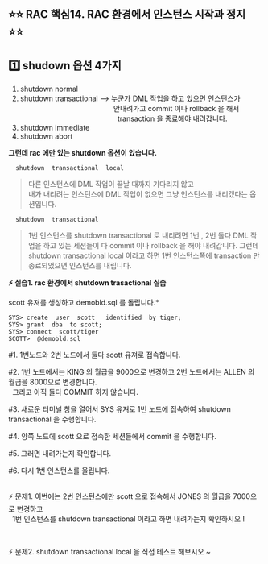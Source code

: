 
## ⭐⭐ RAC 핵심14. RAC 환경에서 인스턴스 시작과 정지  ⭐⭐

## **1️⃣ shudown 옵션 4가지**

  1. shutdown  normal
  2. shutdown  transactional  -->  누군가 DML 작업을 하고 있으면 인스턴스가   
                                                       &nbsp;&nbsp;&nbsp;&nbsp;&nbsp;&nbsp;&nbsp;&nbsp;&nbsp;&nbsp;&nbsp;&nbsp;&nbsp;&nbsp;&nbsp;&nbsp;&nbsp;&nbsp;&nbsp;&nbsp;&nbsp;&nbsp;&nbsp;&nbsp;&nbsp;&nbsp;&nbsp;&nbsp;&nbsp;&nbsp;&nbsp;&nbsp;&nbsp;&nbsp;&nbsp;&nbsp;&nbsp;&nbsp;&nbsp;&nbsp;&nbsp;&nbsp;&nbsp;&nbsp;&nbsp;&nbsp;   안내려가고 commit 이나 rollback 을 해서  
                                                        &nbsp;&nbsp;&nbsp;&nbsp;&nbsp;&nbsp;&nbsp;&nbsp;&nbsp;&nbsp;&nbsp;&nbsp;&nbsp;&nbsp;&nbsp;&nbsp;&nbsp;&nbsp;&nbsp;&nbsp;&nbsp;&nbsp;&nbsp;&nbsp;&nbsp;&nbsp;&nbsp;&nbsp;&nbsp;&nbsp;&nbsp;&nbsp;&nbsp;&nbsp;&nbsp;&nbsp;&nbsp;&nbsp;&nbsp;&nbsp;&nbsp;&nbsp;&nbsp;&nbsp;&nbsp;&nbsp;&nbsp;&nbsp; transaction 을 종료해야 내려갑니다.   
  3. shutdown  immediate
  4. shutdown  abort

 **그런데  rac 에만 있는 shutdown 옵션이 있습니다.**

      shutdown  transactional  local 

> 다른 인스턴스에 DML 작업이 끝날 때까지 기다리지 않고   
> 내가 내리려는 인스턴스에 DML 작업이 없으면 그냥
> 인스턴스를 내리겠다는 옵션입니다.


      shutdown  transactional 

  
> 1번 인스턴스를 shutdown transactional 로 내리려면 1번 , 2번 둘다    DML 작업을
> 하고 있는 세션들이 다 commit 이나 rollback 을 해야   내려갑니다.  그런데 shutdown
> transactional local 이라고 하면   1번 인스턴스쪽에 transaction 만 종료되었으면 인스턴스를
> 내립니다.

  
  **⚡ 실습1. rac 환경에서 shutdown trasactional 실습** 

scott 유져를 생성하고 demobld.sql 를 돌립니다.*

    SYS> create  user  scott   identified  by tiger;
    SYS> grant  dba  to scott;
    SYS> connect  scott/tiger
    SCOTT>  @demobld.sql

  
#1. 1번노드와 2번 노드에서 둘다 scott 유져로 접속합니다.

#2. 1번 노드에서는 KING 의 월급을 9000으로 변경하고  2번 노드에서는 ALLEN 의 월급을 8000으로 변경합니다.  
&nbsp;&nbsp;그리고 아직 둘다 COMMIT 하지 않습니다.

#3. 새로운 터미널 창을 열어서 SYS 유져로 1번 노드에 접속하여 shutdown  transactional 을 수행합니다.

#4. 양쪽 노드에 scott 으로 접속한 세션들에서 commit 을 수행합니다.

#5. 그러면 내려가는지 확인합니다.

#6. 다시 1번 인스턴스를 올립니다.  
&nbsp;
&nbsp;
&nbsp;


  ⚡ 문제1.  이번에는 2번 인스턴스에만 scott 으로 접속해서 JONES 의 월급을 7000으로 변경하고  
  &nbsp;&nbsp;1번 인스턴스를 shutdown transactional 이라고 하면 내려가는지 확인하시오 !


  &nbsp;
  &nbsp;


⚡ 문제2.  shutdown  transactional local 을 직접 테스트 해보시오 ~
